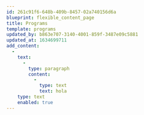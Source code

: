 ```yaml
---
id: 261c91f6-648b-409b-8457-02a740156d6a
blueprint: flexible_content_page
title: Programs
template: programs
updated_by: b863e707-3140-4001-859f-3487e09c5881
updated_at: 1634699711
add_content:
  -
    text:
      -
        type: paragraph
        content:
          -
            type: text
            text: hola
    type: text
    enabled: true
---
```

